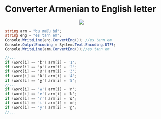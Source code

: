 # Converter Armenian to English letter
<p align="center">
<img src="https://i.gyazo.com/381d953be3a7d02a5d5ea677d12edb38.png">
</p>

```c#
string arm = "ես տանն եմ";
string eng = "es tann em";
Console.WriteLine(eng.ConvertEng()); //es tann em
Console.OutputEncoding = System.Text.Encoding.UTF8;
Console.WriteLine(arm.ConvertEng());//es tann em

//...
if (word[i] == 'է') arm[i] = '1';
if (word[i] == 'թ') arm[i] = '2';
if (word[i] == 'փ') arm[i] = '3';
if (word[i] == 'ձ') arm[i] = '4';
if (word[i] == 'ջ') arm[i] = '5';
//...
if (word[i] == 'w') arm[i] = 'ո';
if (word[i] == 'e') arm[i] = 'ե';
if (word[i] == 'r') arm[i] = 'ռ';
if (word[i] == 't') arm[i] = 'տ';
if (word[i] == 'y') arm[i] = 'ը';
//...
```
